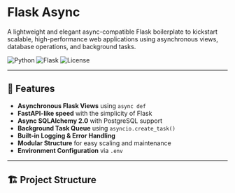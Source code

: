 # Flask Async

A lightweight and elegant async-compatible Flask boilerplate to kickstart scalable, high-performance web applications using asynchronous views, database operations, and background tasks.

![Python](https://img.shields.io/badge/Python-3.10+-blue)
![Flask](https://img.shields.io/badge/Flask-2.3+-orange)
![License](https://img.shields.io/github/license/Carrington-dev/flask-async)

---

## 🚀 Features

- **Asynchronous Flask Views** using `async def`
- **FastAPI-like speed** with the simplicity of Flask
- **Async SQLAlchemy 2.0** with PostgreSQL support
- **Background Task Queue** using `asyncio.create_task()`
- **Built-in Logging & Error Handling**
- **Modular Structure** for easy scaling and maintenance
- **Environment Configuration** via `.env`

---

## 🏗️ Project Structure

